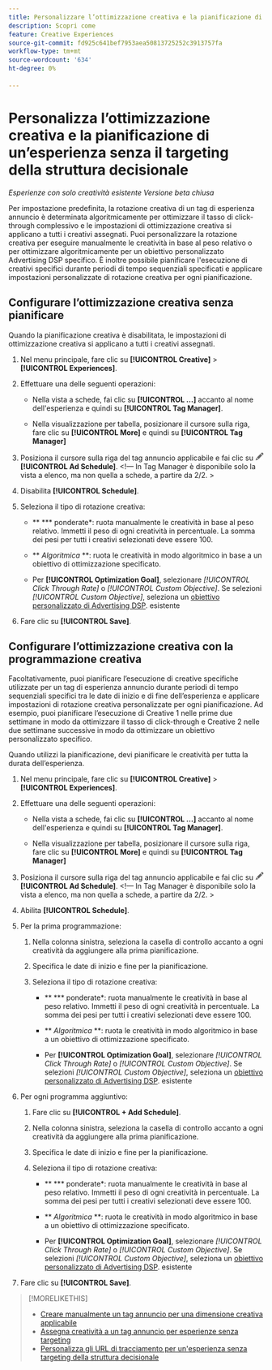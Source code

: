 ```yaml
---
title: Personalizzare l’ottimizzazione creativa e la pianificazione di un’esperienza
description: Scopri come
feature: Creative Experiences
source-git-commit: fd925c641bef7953aea50813725252c3913757fa
workflow-type: tm+mt
source-wordcount: '634'
ht-degree: 0%

---
```


# Personalizza l’ottimizzazione creativa e la pianificazione di un’esperienza senza il targeting della struttura decisionale

*Esperienze con solo creatività esistente*
*Versione beta chiusa*

Per impostazione predefinita, la rotazione creativa di un tag di esperienza annuncio è determinata algoritmicamente per ottimizzare il tasso di click-through complessivo e le impostazioni di ottimizzazione creativa si applicano a tutti i creativi assegnati. Puoi personalizzare la rotazione creativa per eseguire manualmente le creatività in base al peso relativo o per ottimizzare algoritmicamente per un obiettivo personalizzato Advertising DSP specifico. <!-- verify --> È inoltre possibile pianificare l&#39;esecuzione di creativi specifici durante periodi di tempo sequenziali specificati e applicare impostazioni personalizzate di rotazione creativa per ogni pianificazione.

## Configurare l’ottimizzazione creativa senza pianificare

Quando la pianificazione creativa è disabilitata, le impostazioni di ottimizzazione creativa si applicano a tutti i creativi assegnati.

1. Nel menu principale, fare clic su **[!UICONTROL Creative]** > **[!UICONTROL Experiences]**.

1. Effettuare una delle seguenti operazioni:

   * Nella vista a schede, fai clic su **[!UICONTROL ...]** accanto al nome dell&#39;esperienza e quindi su **[!UICONTROL Tag Manager]**.

   * Nella visualizzazione per tabella, posizionare il cursore sulla riga, fare clic su **[!UICONTROL More]** e quindi su **[!UICONTROL Tag Manager]**

1. Posiziona il cursore sulla riga del tag annuncio applicabile e fai clic su ![Pianificazione annuncio](/help/creative/assets/edit-gray.png "Modifica URL di tracciamento") **[!UICONTROL Ad Schedule]**. <!-- For targeted experiences, this is "Edit Schedules" -->&lt;!— In Tag Manager è disponibile solo la vista a elenco, ma non quella a schede, a partire da 2/2. >

1. Disabilita **[!UICONTROL Schedule]**.

1. Seleziona il tipo di rotazione creativa:

   * ** *** ponderate*: ruota manualmente le creatività in base al peso relativo. Immetti il peso di ogni creatività in percentuale. La somma dei pesi per tutti i creativi selezionati deve essere 100.

   * ** *Algoritmica* **: ruota le creatività in modo algoritmico in base a un obiettivo di ottimizzazione specificato.

   * Per **[!UICONTROL Optimization Goal]**, selezionare *[!UICONTROL Click Through Rate]* o *[!UICONTROL Custom Objective]*.  Se selezioni *[!UICONTROL Custom Objective]*, seleziona un [obiettivo personalizzato di Advertising DSP](/help/dsp/optimization/custom-goal.md).<!-- Verify --> esistente

1. Fare clic su **[!UICONTROL Save]**.

## Configurare l’ottimizzazione creativa con la programmazione creativa

Facoltativamente, puoi pianificare l’esecuzione di creative specifiche utilizzate per un tag di esperienza annuncio durante periodi di tempo sequenziali specifici tra le date di inizio e di fine dell’esperienza e applicare impostazioni di rotazione creativa personalizzate per ogni pianificazione. Ad esempio, puoi pianificare l’esecuzione di Creative 1 nelle prime due settimane in modo da ottimizzare il tasso di click-through e Creative 2 nelle due settimane successive in modo da ottimizzare un obiettivo personalizzato specifico.

Quando utilizzi la pianificazione, devi pianificare le creatività per tutta la durata dell’esperienza.

1. Nel menu principale, fare clic su **[!UICONTROL Creative]** > **[!UICONTROL Experiences]**.

1. Effettuare una delle seguenti operazioni:

   * Nella vista a schede, fai clic su **[!UICONTROL ...]** accanto al nome dell&#39;esperienza e quindi su **[!UICONTROL Tag Manager]**.

   * Nella visualizzazione per tabella, posizionare il cursore sulla riga, fare clic su **[!UICONTROL More]** e quindi su **[!UICONTROL Tag Manager]**

1. Posiziona il cursore sulla riga del tag annuncio applicabile e fai clic su ![Pianificazione annuncio](/help/creative/assets/edit-gray.png "Modifica URL di tracciamento") **[!UICONTROL Ad Schedule]**. <!-- For targeted experiences, this is "Edit Schedules" -->&lt;!— In Tag Manager è disponibile solo la vista a elenco, ma non quella a schede, a partire da 2/2. >

1. Abilita **[!UICONTROL Schedule]**.

1. Per la prima programmazione:

   1. Nella colonna sinistra, seleziona la casella di controllo accanto a ogni creatività da aggiungere alla prima pianificazione.

   1. Specifica le date di inizio e fine per la pianificazione.

   1. Seleziona il tipo di rotazione creativa:

      * ** *** ponderate*: ruota manualmente le creatività in base al peso relativo. Immetti il peso di ogni creatività in percentuale. La somma dei pesi per tutti i creativi selezionati deve essere 100.

      * ** *Algoritmica* **: ruota le creatività in modo algoritmico in base a un obiettivo di ottimizzazione specificato.

      * Per **[!UICONTROL Optimization Goal]**, selezionare *[!UICONTROL Click Through Rate]* o *[!UICONTROL Custom Objective]*.  Se selezioni *[!UICONTROL Custom Objective]*, seleziona un [obiettivo personalizzato di Advertising DSP](/help/dsp/optimization/custom-goal.md).<!-- Verify --> esistente

1. Per ogni programma aggiuntivo:

   1. Fare clic su **[!UICONTROL + Add Schedule]**.

   1. Nella colonna sinistra, seleziona la casella di controllo accanto a ogni creatività da aggiungere alla prima pianificazione.

   1. Specifica le date di inizio e fine per la pianificazione.

   1. Seleziona il tipo di rotazione creativa:

      * ** *** ponderate*: ruota manualmente le creatività in base al peso relativo. Immetti il peso di ogni creatività in percentuale. La somma dei pesi per tutti i creativi selezionati deve essere 100.

      * ** *Algoritmica* **: ruota le creatività in modo algoritmico in base a un obiettivo di ottimizzazione specificato.

      * Per **[!UICONTROL Optimization Goal]**, selezionare *[!UICONTROL Click Through Rate]* o *[!UICONTROL Custom Objective]*.  Se selezioni *[!UICONTROL Custom Objective]*, seleziona un [obiettivo personalizzato di Advertising DSP](/help/dsp/optimization/custom-goal.md).<!-- Verify --> esistente

1. Fare clic su **[!UICONTROL Save]**.

>[!MORELIKETHIS]
>
>* [Creare manualmente un tag annuncio per una dimensione creativa applicabile](/help/creative/experiences/experience-tag-create-manually.md)
>* [Assegna creatività a un tag annuncio per esperienze senza targeting](experience-tag-assign-creatives.md)
>* [Personalizza gli URL di tracciamento per un&#39;esperienza senza targeting della struttura decisionale](experience-tracking-urls-no-targeting.md)
